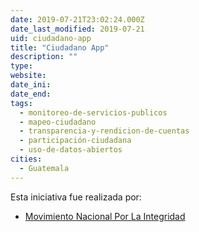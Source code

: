 ```yaml
---
date: 2019-07-21T23:02:24.000Z
date_last_modified: 2019-07-21
uid: ciudadano-app
title: "Ciudadano App"
description: ""
type: 
website: 
date_ini: 
date_end: 
tags:
  - monitoreo-de-servicios-publicos
  - mapeo-ciudadano
  - transparencia-y-rendicion-de-cuentas
  - participación-ciudadana
  - uso-de-datos-abiertos
cities: 
  - Guatemala
---
```


Esta iniciativa fue realizada por:

- [Movimiento Nacional Por La Integridad](/organizaciones/movimiento-nacional-por-la-integridad)
